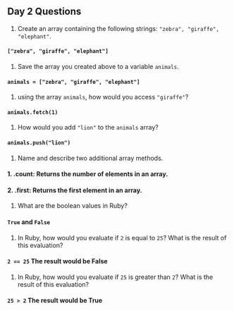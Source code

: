 ## Day 2 Questions

1. Create an array containing the following strings: `"zebra", "giraffe", "elephant"`.

#### `["zebra", "giraffe", "elephant"]`

1. Save the array you created above to a variable `animals`.

#### `animals = ["zebra", "giraffe", "elephant"]`

1. using the array `animals`, how would you access `"giraffe"`?

#### `animals.fetch(1)`

1. How would you add `"lion"` to the `animals` array?

#### `animals.push("lion")`

1. Name and describe two additional array methods.

#### 1. **.count**: Returns the number of elements in an array.
#### 2. **.first**: Returns the first element in an array.

1. What are the boolean values in Ruby?

#### `True` and `False`

1. In Ruby, how would you evaluate if `2` is equal to `25`? What is the result of this evaluation?

#### `2 == 25` The result would be **False**

1. In Ruby, how would you evaluate if `25` is greater than `2`? What is the result of this evaluation?

#### `25 > 2`  The result would be **True**
